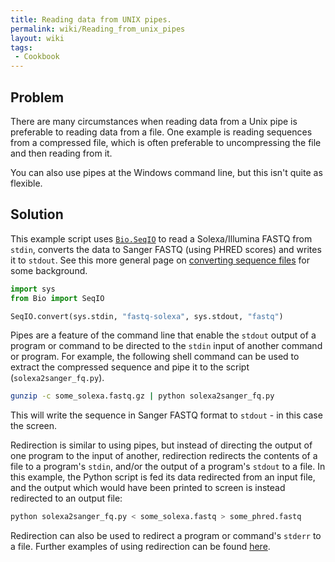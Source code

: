 ```yaml
---
title: Reading data from UNIX pipes.
permalink: wiki/Reading_from_unix_pipes
layout: wiki
tags:
 - Cookbook
---
```


Problem
-------

There are many circumstances when reading data from a Unix pipe is
preferable to reading data from a file. One example is reading sequences
from a compressed file, which is often preferable to uncompressing the
file and then reading from it.

You can also use pipes at the Windows command line, but this isn't quite
as flexible.

Solution
--------

This example script uses [`Bio.SeqIO`](SeqIO "wikilink") to read a
Solexa/Illumina FASTQ from `stdin`, converts the data to Sanger FASTQ
(using PHRED scores) and writes it to `stdout`. See this more general page
on [converting sequence files](Converting_sequence_files "wikilink") for
some background.

``` python
import sys
from Bio import SeqIO

SeqIO.convert(sys.stdin, "fastq-solexa", sys.stdout, "fastq")
```

Pipes are a feature of the command line that enable the `stdout` output of
a program or command to be directed to the `stdin` input of another
command or program. For example, the following shell command can be used
to extract the compressed sequence and pipe it to the script
(`solexa2sanger_fq.py`).

``` bash
gunzip -c some_solexa.fastq.gz | python solexa2sanger_fq.py
```

This will write the sequence in Sanger FASTQ format to `stdout` - in this
case the screen.

Redirection is similar to using pipes, but instead of directing the
output of one program to the input of another, redirection redirects the
contents of a file to a program's `stdin`, and/or the output of a
program's `stdout` to a file. In this example, the Python script is fed
its data redirected from an input file, and the output which would have
been printed to screen is instead redirected to an output file:

``` bash
python solexa2sanger_fq.py < some_solexa.fastq > some_phred.fastq
```

Redirection can also be used to redirect a program or command's `stderr`
to a file. Further examples of using redirection can be found
[here](http://tldp.org/HOWTO/Bash-Prog-Intro-HOWTO-3.html).
